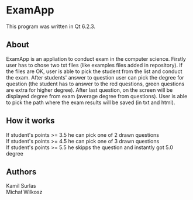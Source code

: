 # ExamApp
This program was written in Qt 6.2.3.
 
## About
ExamApp is an appliation to conduct exam in the computer science.
Firstly user has to chose two txt files (like examples files added in repository). If the files are OK, user is able to pick the student from the list and conduct the exam. After students' answer to question user can pick the degree for question (the student has to answer to the red questions, green questions are extra for higher degree). After last question, on the screen will be displayed degree from exam (average degree from questions). User is able to pick the path where the exam results will be saved (in txt and html).
 
## How it works
If student's points >= 3.5 he can pick one of 2 drawn questions  
If student's points >= 4.5 he can pick one of 3 drawn questions  
If student's points >= 5.5 he skipps the question and instantly got 5.0 degree  
 
## Authors
Kamil Surlas  
Michał Wilkosz
 
